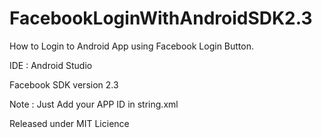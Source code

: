 # FacebookLoginWithAndroidSDK2.3
How to Login to Android App using
Facebook Login Button. 

IDE : Android Studio

Facebook SDK version 2.3


Note : Just Add your APP ID in string.xml


Released under MIT Licience 

